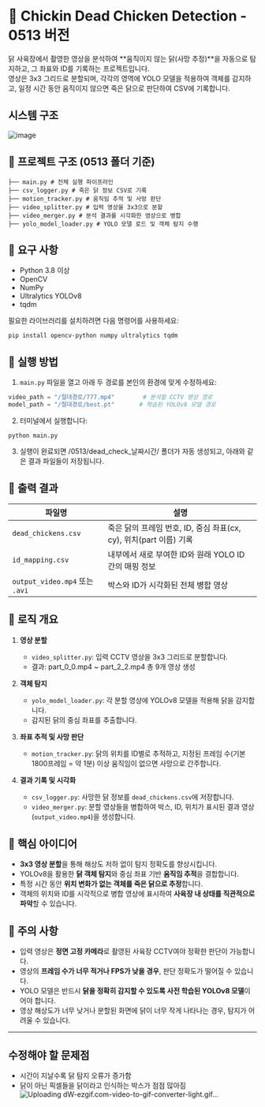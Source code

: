 # 🐔 Chickin Dead Chicken Detection - 0513 버전

닭 사육장에서 촬영한 영상을 분석하여 **움직이지 않는 닭(사망 추정)**을 자동으로 탐지하고, 그 좌표와 ID를 기록하는 프로젝트입니다.  
영상은 3x3 그리드로 분할되며, 각각의 영역에 YOLO 모델을 적용하여 객체를 감지하고, 일정 시간 동안 움직이지 않으면 죽은 닭으로 판단하여 CSV에 기록합니다.
## 시스템 구조
![image](https://github.com/user-attachments/assets/98b957f3-0c24-4f64-9cf3-eba608d1eca7)
## 📂 프로젝트 구조 (0513 폴더 기준)
```
├── main.py # 전체 실행 파이프라인
├── csv_logger.py # 죽은 닭 정보 CSV로 기록
├── motion_tracker.py # 움직임 추적 및 사망 판단
├── video_splitter.py # 입력 영상을 3x3으로 분할
├── video_merger.py # 분석 결과를 시각화한 영상으로 병합
├── yolo_model_loader.py # YOLO 모델 로드 및 객체 탐지 수행
```
## 🔧 요구 사항

- Python 3.8 이상
- OpenCV
- NumPy
- Ultralytics YOLOv8
- tqdm

필요한 라이브러리를 설치하려면 다음 명령어를 사용하세요:

```
pip install opencv-python numpy ultralytics tqdm
```
## 🚀 실행 방법

1. `main.py` 파일을 열고 아래 두 경로를 본인의 환경에 맞게 수정하세요:

```python
video_path = "/절대경로/777.mp4"        # 분석할 CCTV 영상 경로
model_path = "/절대경로/best.pt"       # 학습된 YOLOv8 모델 경로
```
2. 터미널에서 실행합니다:
```
python main.py
```
3. 실행이 완료되면 /0513/dead_check_날짜시간/ 폴더가 자동 생성되고, 아래와 같은 결과 파일들이 저장됩니다.
## 📝 출력 결과

| 파일명                  | 설명 |
|-------------------------|------|
| `dead_chickens.csv`     | 죽은 닭의 프레임 번호, ID, 중심 좌표(cx, cy), 위치(part 이름) 기록 |
| `id_mapping.csv`        | 내부에서 새로 부여한 ID와 원래 YOLO ID 간의 매핑 정보 |
| `output_video.mp4` 또는 `.avi` | 박스와 ID가 시각화된 전체 병합 영상 |
## 📌 로직 개요

1. **영상 분할**
   - `video_splitter.py`: 입력 CCTV 영상을 3x3 그리드로 분할합니다.
   - 결과: part_0_0.mp4 ~ part_2_2.mp4 총 9개 영상 생성

2. **객체 탐지**
   - `yolo_model_loader.py`: 각 분할 영상에 YOLOv8 모델을 적용해 닭을 감지합니다.
   - 감지된 닭의 중심 좌표를 추출합니다.

3. **좌표 추적 및 사망 판단**
   - `motion_tracker.py`: 닭의 위치를 ID별로 추적하고,
     지정된 프레임 수(기본 1800프레임 = 약 1분) 이상 움직임이 없으면 사망으로 간주합니다.

4. **결과 기록 및 시각화**
   - `csv_logger.py`: 사망한 닭 정보를 `dead_chickens.csv`에 저장합니다.
   - `video_merger.py`: 분할 영상들을 병합하여 박스, ID, 위치가 표시된 결과 영상(`output_video.mp4`)을 생성합니다.
## 🧠 핵심 아이디어

- **3x3 영상 분할**을 통해 해상도 저하 없이 탐지 정확도를 향상시킵니다.
- YOLOv8을 활용한 **닭 객체 탐지**와 중심 좌표 기반 **움직임 추적**을 결합합니다.
- 특정 시간 동안 **위치 변화가 없는 객체를 죽은 닭으로 추정**합니다.
- 객체의 위치와 ID를 시각적으로 병합 영상에 표시하여 **사육장 내 상태를 직관적으로 파악**할 수 있습니다.
## 📌 주의 사항

- 입력 영상은 **정면 고정 카메라**로 촬영된 사육장 CCTV여야 정확한 판단이 가능합니다.
- 영상의 **프레임 수가 너무 적거나 FPS가 낮을 경우**, 판단 정확도가 떨어질 수 있습니다.
- YOLO 모델은 반드시 **닭을 정확히 감지할 수 있도록 사전 학습된 YOLOv8 모델**이어야 합니다.
- 영상 해상도가 너무 낮거나 분할된 화면에 닭이 너무 작게 나타나는 경우, 탐지가 어려울 수 있습니다.

---

## 수정해야 할 문제점
 - 시간이 지날수록 닭 탐지 오류가 증가함
 - 닭이 아닌 픽셀들을 닭이라고 인식하는 박스가 점점 많아짐
![Uploading dW-ezgif.com-video-to-gif-converter-light.gif…]()














